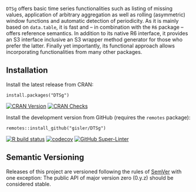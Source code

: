 `DTSg` offers basic time series functionalities such as listing of missing values, application of arbitrary aggregation as well as rolling (asymmetric) window functions and automatic detection of periodicity. As it is mainly based on `data.table`, it is fast and – in combination with the `R6` package – offers reference semantics. In addition to its native R6 interface, it provides an S3 interface inclusive an S3 wrapper method generator for those who prefer the latter. Finally yet importantly, its functional approach allows incorporating functionalities from many other packages.

## Installation

Install the latest release from CRAN:

`install.packages("DTSg")`

[![CRAN Version](https://www.r-pkg.org/badges/version/DTSg)](https://cran.r-project.org/package=DTSg) [![CRAN Checks](https://cranchecks.info/badges/summary/DTSg)](https://cran.r-project.org/web/checks/check_results_DTSg.html)

Install the development version from GitHub (requires the `remotes` package):

`remotes::install_github("gisler/DTSg")`

[![R build status](https://github.com/gisler/DTSg/workflows/R-CMD-check/badge.svg)](https://github.com/gisler/DTSg/actions?query=workflow%3AR-CMD-check) [![codecov](https://codecov.io/gh/gisler/DTSg/branch/master/graph/badge.svg?token=RgpKmhb899)](https://codecov.io/gh/gisler/DTSg) [![GitHub Super-Linter](https://github.com/gisler/DTSg/workflows/Lint%20Code%20Base/badge.svg)](https://github.com/gisler/DTSg/actions?query=workflow%3A%22Lint+Code+Base%22)

## Semantic Versioning

Releases of this project are versioned following the rules of [SemVer](https://semver.org) with one exception: The public API of major version zero (0.y.z) should be considered stable.
